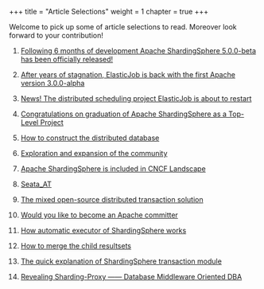+++
title = "Article Selections"
weight = 1
chapter = true
+++

Welcome to pick up some of article selections to read. Moreover look forward to your contribution!

1. [Following 6 months of development Apache ShardingSphere 5.0.0-beta has been officially released! ](/en/material/ss_5.0.0beta/)

2. [After years of stagnation, ElasticJob is back with the first Apache version 3.0.0-alpha](/en/material/alpha/)

3. [News! The distributed scheduling project ElasticJob is about to restart](/en/material/elasticjob/)

4. [Congratulations on graduation of Apache ShardingSphere as a Top-Level Project](/en/material/graduate/)

5. [How to construct the distributed database](/en/material/database/)

6. [Exploration and expansion of the community](/en/material/community/)

7. [Apache ShardingSphere is included in CNCF Landscape](/en/material/cncf/)

8. [Seata_AT](/en/material/seata/)

9. [The mixed open-source distributed transaction solution](/en/material/solution/)

10. [Would you like to become an Apache committer](/en/material/committer/)

11. [How automatic executor of ShardingSphere works](/en/material/engine/)

12. [How to merge the child resultsets](/en/material/result/)

13. [The quick explanation of ShardingSphere transaction module](/en/material/realization/)

14. [Revealing Sharding-Proxy —— Database Middleware Oriented DBA](/en/material/proxy/)